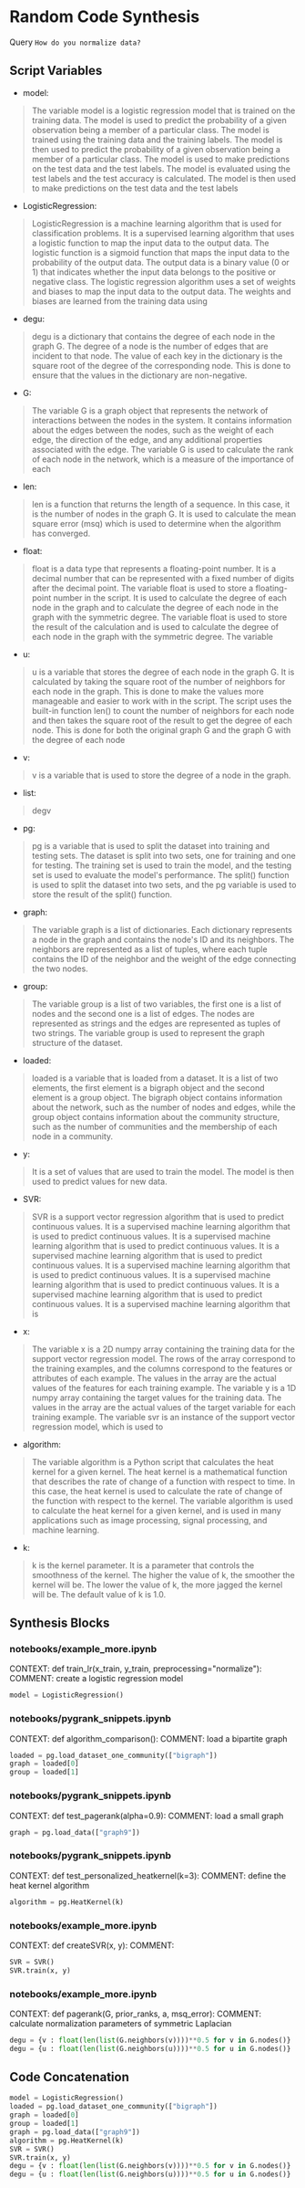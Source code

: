 # Random Code Synthesis
Query `How do you normalize data?`
## Script Variables
- model:<br>
>The variable model is a logistic regression model that is trained on the training data. The model is used to predict the probability of a given observation being a member of a particular class. The model is trained using the training data and the training labels. The model is then used to predict the probability of a given observation being a member of a particular class. The model is used to make predictions on the test data and the test labels. The model is evaluated using the test labels and the test accuracy is calculated. The model is then used to make predictions on the test data and the test labels
- LogisticRegression:<br>
>LogisticRegression is a machine learning algorithm that is used for classification problems. It is a supervised learning algorithm that uses a logistic function to map the input data to the output data. The logistic function is a sigmoid function that maps the input data to the probability of the output data. The output data is a binary value (0 or 1) that indicates whether the input data belongs to the positive or negative class. The logistic regression algorithm uses a set of weights and biases to map the input data to the output data. The weights and biases are learned from the training data using
- degu:<br>
>degu is a dictionary that contains the degree of each node in the graph G. The degree of a node is the number of edges that are incident to that node. The value of each key in the dictionary is the square root of the degree of the corresponding node. This is done to ensure that the values in the dictionary are non-negative.
- G:<br>
>The variable G is a graph object that represents the network of interactions between the nodes in the system. It contains information about the edges between the nodes, such as the weight of each edge, the direction of the edge, and any additional properties associated with the edge. The variable G is used to calculate the rank of each node in the network, which is a measure of the importance of each
- len:<br>
>len is a function that returns the length of a sequence. In this case, it is the number of nodes in the graph G. It is used to calculate the mean square error (msq) which is used to determine when the algorithm has converged.
- float:<br>
>float is a data type that represents a floating-point number. It is a decimal number that can be represented with a fixed number of digits after the decimal point. The variable float is used to store a floating-point number in the script. It is used to calculate the degree of each node in the graph and to calculate the degree of each node in the graph with the symmetric degree. The variable float is used to store the result of the calculation and is used to calculate the degree of each node in the graph with the symmetric degree. The variable
- u:<br>
>u is a variable that stores the degree of each node in the graph G. It is calculated by taking the square root of the number of neighbors for each node in the graph. This is done to make the values more manageable and easier to work with in the script. The script uses the built-in function len() to count the number of neighbors for each node and then takes the square root of the result to get the degree of each node. This is done for both the original graph G and the graph G with the degree of each node
- v:<br>
>v is a variable that is used to store the degree of a node in the graph.
- list:<br>
>degv
- pg:<br>
>pg is a variable that is used to split the dataset into training and testing sets. The dataset is split into two sets, one for training and one for testing. The training set is used to train the model, and the testing set is used to evaluate the model's performance. The split() function is used to split the dataset into two sets, and the pg variable is used to store the result of the split() function.
- graph:<br>
>The variable graph is a list of dictionaries. Each dictionary represents a node in the graph and contains the node's ID and its neighbors. The neighbors are represented as a list of tuples, where each tuple contains the ID of the neighbor and the weight of the edge connecting the two nodes.
- group:<br>
>The variable group is a list of two variables, the first one is a list of nodes and the second one is a list of edges. The nodes are represented as strings and the edges are represented as tuples of two strings. The variable group is used to represent the graph structure of the dataset.
- loaded:<br>
>loaded is a variable that is loaded from a dataset. It is a list of two elements, the first element is a bigraph object and the second element is a group object. The bigraph object contains information about the network, such as the number of nodes and edges, while the group object contains information about the community structure, such as the number of communities and the membership of each node in a community.
- y:<br>
>It is a set of values that are used to train the model. The model is then used to predict values for new data.
- SVR:<br>
>SVR is a support vector regression algorithm that is used to predict continuous values. It is a supervised machine learning algorithm that is used to predict continuous values. It is a supervised machine learning algorithm that is used to predict continuous values. It is a supervised machine learning algorithm that is used to predict continuous values. It is a supervised machine learning algorithm that is used to predict continuous values. It is a supervised machine learning algorithm that is used to predict continuous values. It is a supervised machine learning algorithm that is used to predict continuous values. It is a supervised machine learning algorithm that is
- x:<br>
>The variable x is a 2D numpy array containing the training data for the support vector regression model. The rows of the array correspond to the training examples, and the columns correspond to the features or attributes of each example. The values in the array are the actual values of the features for each training example. The variable y is a 1D numpy array containing the target values for the training data. The values in the array are the actual values of the target variable for each training example. The variable svr is an instance of the support vector regression model, which is used to
- algorithm:<br>
>The variable algorithm is a Python script that calculates the heat kernel for a given kernel. The heat kernel is a mathematical function that describes the rate of change of a function with respect to time. In this case, the heat kernel is used to calculate the rate of change of the function with respect to the kernel. The variable algorithm is used to calculate the heat kernel for a given kernel, and is used in many applications such as image processing, signal processing, and machine learning.
- k:<br>
>k is the kernel parameter. It is a parameter that controls the smoothness of the kernel. The higher the value of k, the smoother the kernel will be. The lower the value of k, the more jagged the kernel will be. The default value of k is 1.0.
## Synthesis Blocks
### notebooks/example_more.ipynb
CONTEXT: def train_lr(x_train, y_train, preprocessing="normalize"): COMMENT: create a logistic regression model
```python
model = LogisticRegression()
```

### notebooks/pygrank_snippets.ipynb
CONTEXT: def algorithm_comparison(): COMMENT: load a bipartite graph
```python
loaded = pg.load_dataset_one_community(["bigraph"])
graph = loaded[0]
group = loaded[1]
```

### notebooks/pygrank_snippets.ipynb
CONTEXT: def test_pagerank(alpha=0.9): COMMENT: load a small graph
```python
graph = pg.load_data(["graph9"])
```

### notebooks/pygrank_snippets.ipynb
CONTEXT: def test_personalized_heatkernel(k=3): COMMENT: define the heat kernel algorithm
```python
algorithm = pg.HeatKernel(k)
```

### notebooks/example_more.ipynb
CONTEXT: def createSVR(x, y): COMMENT:
```python
SVR = SVR()
SVR.train(x, y)
```

### notebooks/example_more.ipynb
CONTEXT: def pagerank(G, prior_ranks, a, msq_error): COMMENT: calculate normalization parameters of symmetric Laplacian
```python
degu = {v : float(len(list(G.neighbors(v))))**0.5 for v in G.nodes()}
degu = {u : float(len(list(G.neighbors(u))))**0.5 for u in G.nodes()}
```

## Code Concatenation
```python
model = LogisticRegression()
loaded = pg.load_dataset_one_community(["bigraph"])
graph = loaded[0]
group = loaded[1]
graph = pg.load_data(["graph9"])
algorithm = pg.HeatKernel(k)
SVR = SVR()
SVR.train(x, y)
degu = {v : float(len(list(G.neighbors(v))))**0.5 for v in G.nodes()}
degu = {u : float(len(list(G.neighbors(u))))**0.5 for u in G.nodes()}
```
